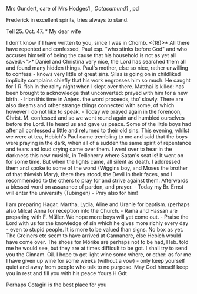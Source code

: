 Mrs Gundert, care of Mrs Hodges1 <Revd Mr Weigle>*, Ootacamund1 <Kotaghery>*, pd

Frederick in excellent spirits, tries always to stand.

 Tell 25. Oct. 47.
 <Monday>*
My dear wife

I don't know if I have written to you, since I was in Chomb. <(18)>* All there have repented and confessed, Paul esp. "who stinks before God" and who accuses himself of being the cause that his household is not as yet all saved.<">* Daniel and Christina very nice, the Lord has searched them all and found many hidden things. Paul's mother, else so nice, rather unwilling to confess - knows very little of great sins. Silas is going on in childliked implicity complains chiefly that his work engrosses him so much. He caught for 1 R. fish in the rainy night when I slept over there. Matthai is killed: has been brought to acknowledge that unconverted: prayed with him for a new birth. - Irion this time in Anjerc. the word proceeds, tho' slowly. There are also dreams and other strange things connected with some, of which however I do not like to speak. - Today we prayed again in the forenoon, Christ. M. confessed and so we went round again and humbled ourselves before the Lord. He heard us and gave us peace. Some of the little boys had after all confessed a little and returned to their old sins. This evening, whilst we were at tea, Hebich's Paul came trembling to me and said that the boys were praying in the dark, when all of a sudden the same spirit of repentance and tears and loud crying came over them. I went over to hear in the darkness this new musick, in Tellicherry where Satan's seat is! It went on for some time. But when the lights came, all silent as death. I addressed them and spoke to some of the worst (Wiggins boy, and Moses the brother of that thievish Mary), there they stood, the Devil in their faces, and I recommended to the others to pray for and strive against them. Afterwards a blessed word on assurance of pardon, and prayer. - Today my Br. Ernst will enter the university (Tubingen) - Pray also for him!

I am preparing Hagar, Martha, Lydia, Aline and Uranie for baptism. (perhaps also Milca) Anna for reception into the Church. - Rama and Hassan are preparing with F. Müller. We hope more boys will yet come out. - Praise the Lord with us for the knowledge of sin which he gives more richly every day - even to stupid people. It is more to be valued than signs. 
No box as yet. The Greiners etc seem to have arrived at Cannanore, else Hebich would have come over. The shoes for Mörike are perhaps not to be had, Heb. told me he would see, but they are at times difficult to be got. I shall try to send you the Cinnam. Oil. I hope to get light wine some where, or other: as for me I have given up wine for some weeks (without a vow) - only keep yourself quiet and away from people who talk to no purpose. May God himself keep you in rest and fill you with his peace
 Yours H Gdt

Perhaps Cotagiri is the best place for you

